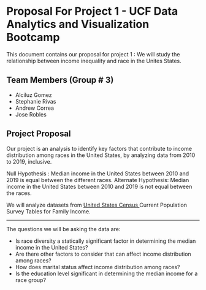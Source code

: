 # Proposal For Project 1 - UCF Data Analytics and Visualization Bootcamp 


This document contains our proposal for project 1 : We will study the relationship between income inequality and race in the Unites States. 


## Team Members (Group # 3) 
* Alciluz Gomez
* Stephanie Rivas
* Andrew Correa
* Jose Robles


## Project Proposal

Our project is an analysis to identify key factors that contribute to income distribution among races in the United States, by analyzing data from 2010 to 2019, inclusive. 

Null Hypothesis : Median income in the United States between 2010 and 2019 is equal between the different races. 
Alternate Hypothesis: Median income in the United States between 2010 and 2019 is not equal between the races. 

We will analyze datasets from [United States Census ](https://www.census.gov/data/tables/time-series/demo/income-poverty/cps-finc.html) Current Population Survey Tables for Family Income. 

---

The questions we will be asking the data are:

* Is race diversity a statically significant factor in determining the median income in the United States? 
* Are there other factors to consider that can affect income distribution among races?
* How does marital status affect income distribution among races?
* Is the education level significant in determining the median income for a race group?






